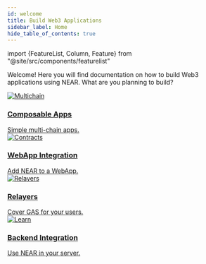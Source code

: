 ```yaml
---
id: welcome
title: Build Web3 Applications
sidebar_label: Home
hide_table_of_contents: true
---
```


import {FeatureList, Column, Feature} from "@site/src/components/featurelist"

Welcome! Here you will find documentation on how to build Web3 applications using NEAR. What are you planning to build?

<div className="container">
  <div className="row">
    <div className="col col--3">
      <a href="/bos/overview">
        <div className="card">
          <div className="card__image">
            <img src={require("@site/static/docs/assets/welcome-pages/bos-big.png").default} alt="Multichain" />
          </div>
          <div className="card__body">
            <h3>Composable Apps</h3>
              Simple multi-chain apps.
          </div>
        </div>
      </a>
    </div>
    <div className="col col--3">
      <a href="/develop/integrate/frontend">
        <div className="card">
          <div className="card__image">
            <img src={require("@site/static/docs/assets/welcome-pages/web-app.png").default} alt="Contracts" />
          </div>
          <div className="card__body">
            <h3>WebApp Integration</h3>
              Add NEAR to a WebApp.
          </div>
        </div>
      </a>
    </div>
    <div className="col col--3">
      <a href="/develop/relayers/build-relayer">
        <div className="card">
          <div className="card__image">
            <img src={require("@site/static/docs/assets/welcome-pages/relayer.png").default} alt="Relayers" />
          </div>
          <div className="card__body">
            <h3>Relayers</h3>
              Cover GAS for your users.
          </div>
        </div>
      </a>
    </div>
    <div className="col col--3">
      <a href="/develop/integrate/backend-login">
        <div className="card">
          <div className="card__image">
            <img src={require("@site/static/docs/assets/welcome-pages/backend.png").default} alt="Learn" />
          </div>
          <div className="card__body">
            <h3>Backend Integration</h3>
            Use NEAR in your server.
          </div>
        </div>
      </a>
    </div>
  </div>
</div>

<FeatureList>
  <Column title="Composable Apps">
    <Feature url="/bos/tutorial/quickstart" title="Overview" subtitle="Learn how components work" image="frontend-bos.png" />
    <Feature url="/bos/dev/intro" title="Dev Environment" subtitle="Setup your dev environment" image="near-logo.png" />
    <Feature url="/bos/api/state" title="Anatomy of a Component" subtitle="Learn how to build components" image="guest-book.png" />
    <Feature url="/bos/api/state" title="Integrate on your App" subtitle="Integrate components to your App" image="bos-lido.png" />
  </Column>
  <Column title="NEAR Integrations">
    <Feature url="/develop/integrate/quickstart-frontend" title="Quickstart" subtitle="Create your first dApp!" image="quickstart.png" />
    <Feature url="/develop/integrate/frontend" title="Frontend Integration" subtitle="Connect your app to NEAR" image="bos-contract.png" />
    <Feature url="/develop/integrate/backend-login" title="Login to a Backend" subtitle="Login users through NEAR Accounts" image="near-cli.png" />
  </Column>
  <Column title="Discover Gateways">
    <Feature url="https://near.org" title="near.org" subtitle="The main gateway to NEAR" image="near-logo.png" />
    <Feature url="https://near.social" title="NEAR Social" subtitle="A social gateway built on NEAR" image="near-social.png" />
    <Feature url="https://bos.gg" title="bos.gg" subtitle="Near Loves Ethereum" image="near-eth.png" />
    <Feature url="https://welldone-gateway.vercel.app/" title="WellDone Gateway" subtitle="A multichain gateway" image="welldone.png" />
  </Column>
</FeatureList>
